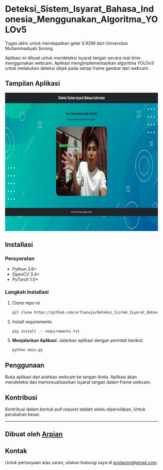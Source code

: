 # Deteksi_Sistem_Isyarat_Bahasa_Indonesia_Menggunakan_Algoritma_YOLOv5
Tugas akhir untuk mendapatkan gelar S.KOM dari Universitas Muhammadiyah Sorong

Aplikasi ini dibuat untuk mendeteksi isyarat tangan secara real-time menggunakan webcam. Aplikasi mengimplementasikan algoritma YOLOv3 untuk melakukan deteksi objek pada setiap frame gambar dari webcam. 
## Tampilan Aplikasi

![Tampilan Aplikasi](static/bg.jpeg)

## Installasi

### Persyaratan

- Python 3.6+ 
- OpenCV 3.4+
- PyTorch 1.0+

### Langkah Installasi

1. Clone repo ini 

   ```bash
   git clone https://github.com/arfianaja/Deteksi_Sistem_Isyarat_Bahasa_Indonesia_Menggunakan_Algoritma_YOLOv5.git
   ```
2. Install requirements
    ```bash
    pip install -r requirements.txt
    ```
3. **Menjalankan Aplikasi**: Jalankan aplikasi dengan perintah berikut:
    ```bash
    python main.py
    ```

## Penggunaan
Buka aplikasi dan arahkan webcam ke tangan Anda. Aplikasi akan mendeteksi dan memvisualisasikan isyarat tangan dalam frame webcam.

## Kontribusi

Kontribusi dalam bentuk *pull request* adalah selalu dipersilakan, Untuk perubahan besar.

---
Dibuat oleh [Arpian](https://github.com/arfianaja)
---

## Kontak
Untuk pertanyaan atau saran, silakan hubungi saya di arpiiannn@gmail.com
